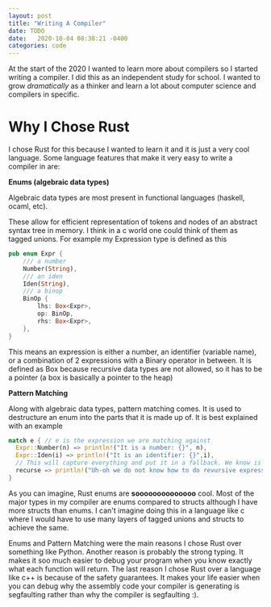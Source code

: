 ```yaml
---
layout: post
title: "Writing A Compiler"
date: TODO
date:   2020-10-04 08:38:21 -0400
categories: code
---
```


At the start of the 2020 I wanted to learn more about compilers so I started writing a compiler. I did this as an independent study for school. I wanted to grow _dramatically_ as a thinker and learn a lot about computer science and compilers in specific.

# Why I Chose Rust

I chose Rust for this because I wanted to learn it and it is just a very cool language. Some language features that make it very easy to write a compiler in are:

**Enums (algebraic data types)**

Algebraic data types are most present in functional languages (haskell, ocaml, etc).

These allow for efficient representation of tokens and nodes of an abstract syntax tree in memory. I think in a c world one could think of them as tagged unions. For example my Expression type is defined as this

```rust
pub enum Expr {
    /// a number
    Number(String),
    /// an iden
    Iden(String),
    /// a binop
    BinOp {
        lhs: Box<Expr>,
        op: BinOp,
        rhs: Box<Expr>,
    },
}
```

This means an expression is either a number, an identifier (variable name), or a combination of 2 expressions with a Binary operator in between. It is defined as Box<Expr> because recursive data types are not allowed, so it has to be a pointer (a box is basically a pointer to the heap)

**Pattern Matching**

Along with algebraic data types, pattern matching comes. It is used to destructure an enum into the parts that it is made up of. It is best explained with an example

```rust
match e { // e is the expression we are matching against
  Expr::Number(n) => println!("It is a number: {}", n),
  Expr::Iden(i) => println!("It is an identifier: {}",i),
  // This will capture everything and put it in a fallback. We know is has to be a BinOp Expr because that is all that is left
  recurse => println!("Uh-oh we do not know how to do revursive expressions yet: {:?}", recurse),
}
```

As you can imagine, Rust enums are **soooooooooooooo** cool. Most of the major types in my compiler are enums compared to structs although I have more structs than enums. I can't imagine doing this in a language like c where I would have to use many layers of tagged unions and structs to achieve the same.

Enums and Pattern Matching were the main reasons I chose Rust over something like Python. Another reason is probably the strong typing. It makes it soo much easier to debug your program when you know exactly what each function will return. The last reason I chose Rust over a language like c++ is because of the safety guarantees. It makes your life easier when you can debug why the assembly code your compiler is generating is segfaulting rather than why the compiler is segfaulting :).
